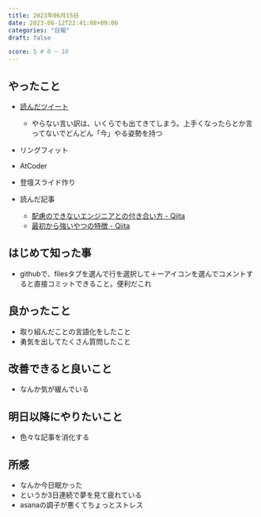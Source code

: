 ```yaml
---
title: 2023年06月15日
date: 2023-06-12T22:41:08+09:00
categories: "日報"
draft: false

score: 5 # 0 ~ 10
---
```


## やったこと

- [読んだツイート](https://twitter.com/212natsume/status/1668833914012733441?s=12&t=SQObtfulY1LniVJhWEfPSg)
	- やらない言い訳は、いくらでも出てきてしまう。上手くなったらとか言ってないでどんどん「今」やる姿勢を持つ
- リングフィット
- AtCoder
- 登壇スライド作り

- 読んだ記事
	- [配慮のできないエンジニアとの付き合い方 - Qiita](https://qiita.com/Yametaro/items/51e510d9219fa3ca4a09#%E8%87%AA%E5%88%86%E3%81%8C%E3%82%84%E3%82%81%E3%81%9F%E7%94%9F%E3%81%8D%E6%96%B9%E3%82%92%E7%9B%B8%E6%89%8B%E3%81%AE%E4%B8%AD%E3%81%AB%E8%A6%8B%E3%81%A6%E3%81%84%E3%82%8B)
	- [最初から強いやつの特徴 - Qiita](https://qiita.com/zamis/items/703bfcea027a70c1cec6)
  

## はじめて知った事

- githubで、filesタブを選んで行を選択して＋ーアイコンを選んでコメントすると直接コミットできること。便利だこれ

  

## 良かったこと

- 取り組んだことの言語化をしたこと
- 勇気を出してたくさん質問したこと

  

## 改善できると良いこと

- なんか気が緩んでいる

  

## 明日以降にやりたいこと

- 色々な記事を消化する

  

## 所感
- なんか今日眠かった
- というか3日連続で夢を見て疲れている
- asanaの調子が悪くてちょっとストレス
